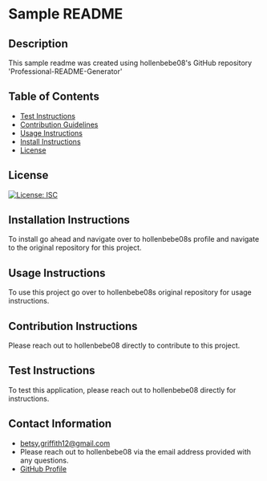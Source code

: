 
# Sample README

## Description 
This sample readme was created using hollenbebe08's GitHub repository 'Professional-README-Generator'

## Table of Contents 

* [Test Instructions](#test-instructions)
* [Contribution Guidelines](#contribution-instructions)
* [Usage Instructions](#usage-instructions)
* [Install Instructions](#installation-instructions)
* [License](#license)

## License 
[![License: ISC](https://img.shields.io/badge/License-ISC-blue.svg)](https://opensource.org/licenses/ISC)

## Installation Instructions 
To install go ahead and navigate over to hollenbebe08s profile and navigate to the original repository for this project.

## Usage Instructions 
To use this project go over to hollenbebe08s original repository for usage instructions.

## Contribution Instructions 
Please reach out to hollenbebe08 directly to contribute to this project.

## Test Instructions 
To test this application, please reach out to hollenbebe08 directly for instructions.

## Contact Information 
* betsy.griffith12@gmail.com
* Please reach out to hollenbebe08 via the email address provided with any questions.
* [GitHub Profile](https://github.com/hollenbebe08)

